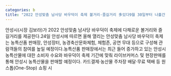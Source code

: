 ```yaml
---
categories: b
title: "2022 안성맞춤 남사당 바우덕이 축제 볼거리·즐길거리 多있다9월 30일부터 나흘간 개최… 먹거리 장터·체험존 등 다채로운 부스 운영"
---
```

안성시(시장 김보라)가 2022 안성맞춤 남사당 바우덕이 축제에 다채로운 볼거리와 즐길거리를 제공한다.24일 안성시에 따르면 올해 열리는 안성맞춤 남사당 바우덕이 축제는 농특산품 판매장, 안성장터, 농경축산문화체험, 체험존, 공연 무대 등으로 구성해 관람객들의 참여를 높일 예정이다.농특산품 판매장에서는 최근 들어 증가하고 있는 안성시 농특산물에 대한 소비자 수요와 바우덕이 축제 기간에 맞춰 라이브커머스 및 현장판매를 통해 안성시 농특산물을 판매할 예정이다. 카드결제·농산물 주차장 배달·무료 택배 등 원스톱(One-Stop) 쇼핑 시
